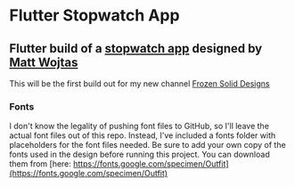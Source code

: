 # Flutter Stopwatch App
Flutter build of a [stopwatch app](https://dribbble.com/shots/22286609--30-Mobile-App-Concept) designed by [Matt Wojtas](https://dribbble.com/mattwojtas)
---
This will be the first build out for my new channel [Frozen Solid Designs](https://www.youtube.com/@frozensoliddesigns)

### Fonts
I don't know the legality of pushing font files to GitHub, so I'll leave the actual font files out of this repo. Instead, I've included a fonts folder with placeholders for the font files needed. Be sure to add your own copy of the fonts used in the design before running this project. You can download them from [here: https://fonts.google.com/specimen/Outfit](https://fonts.google.com/specimen/Outfit)
